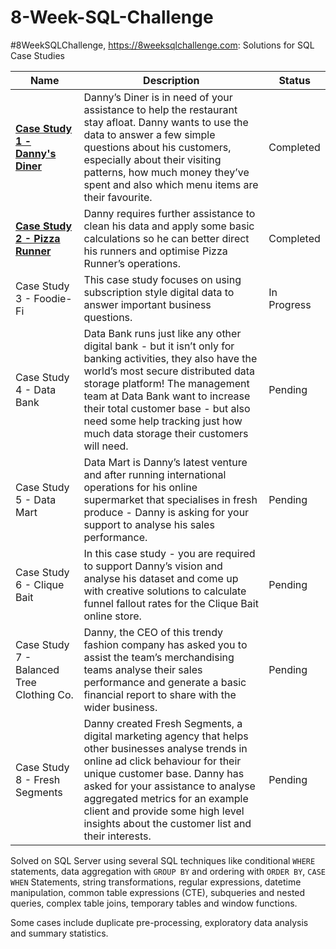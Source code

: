 # 8-Week-SQL-Challenge
#8WeekSQLChallenge, https://8weeksqlchallenge.com: Solutions for SQL Case Studies

| Name                                       | Description                                                                                                                                                                                                                                                                                                                                                                                                                                        | Status               |
|--------------------------------------------|----------------------------------------------------------------------------------------------------------------------------------------------------------------------------------------------------------------------------------------------------------------------------------------------------------------------------------------------------------------------------------------------------------------------------------------------------|---------------------|
| **[Case Study 1 - Danny's Diner](https://github.com/andreareosa/8-Week-SQL-Challenge/tree/main/Case%20Study%201%20-%20Danny's%20Diner)**              | Danny’s Diner is in need of your assistance to help the restaurant stay afloat. Danny wants to use the data to answer a few simple questions about his customers, especially about their visiting patterns, how much money they’ve spent and also which menu items are their favourite. | Completed           |
| **[Case Study 2 - Pizza Runner](https://github.com/andreareosa/8-Week-SQL-Challenge/tree/main/Case%20Study%202%20-%20Pizza%20Runner)**               | Danny requires further assistance to clean his data and apply some basic calculations so he can better direct his runners and optimise Pizza Runner’s operations.                                                                                                                                                                                                                                                                                  | Completed           |
| Case Study 3 - Foodie-Fi | This case study focuses on using subscription style digital data to answer important business questions. | In Progress |
| Case Study 4 - Data Bank | Data Bank runs just like any other digital bank - but it isn’t only for banking activities, they also have the world’s most secure distributed data storage platform! The management team at Data Bank want to increase their total customer base - but also need some help tracking just how much data storage their customers will need.| Pending |
| Case Study 5 - Data Mart | Data Mart is Danny’s latest venture and after running international operations for his online supermarket that specialises in fresh produce - Danny is asking for your support to analyse his sales performance. | Pending |
| Case Study 6 - Clique Bait | In this case study - you are required to support Danny’s vision and analyse his dataset and come up with creative solutions to calculate funnel fallout rates for the Clique Bait online store. | Pending |
| Case Study 7 - Balanced Tree Clothing Co. | Danny, the CEO of this trendy fashion company has asked you to assist the team’s merchandising teams analyse their sales performance and generate a basic financial report to share with the wider business. | Pending |
| Case Study 8 - Fresh Segments | Danny created Fresh Segments, a digital marketing agency that helps other businesses analyse trends in online ad click behaviour for their unique customer base. Danny has asked for your assistance to analyse aggregated metrics for an example client and provide some high level insights about the customer list and their interests. | Pending |

Solved on SQL Server using several SQL techniques like conditional `WHERE` statements, data aggregation with `GROUP BY` and ordering with `ORDER BY`, `CASE WHEN` Statements, string transformations, regular expressions, datetime manipulation, common table expressions (CTE), subqueries and nested queries, complex table joins, temporary tables and  window functions.

Some cases include duplicate pre-processing, exploratory data analysis and summary statistics.
